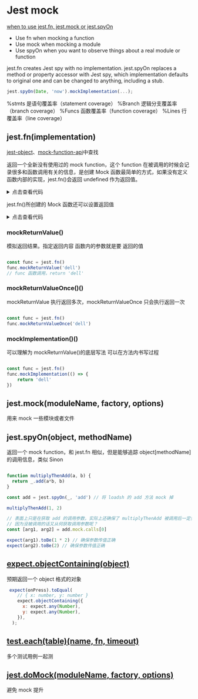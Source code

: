 # Jest mock

[when to use jest.fn, jest.mock or jest.spyOn](https://jestjs.io/docs/mock-functions)

- Use fn when mocking a function
- Use mock when mocking a module
- Use spyOn when you want to observe things about a real module or function

jest.fn creates Jest spy with no implementation.
jest.spyOn replaces a method or property accessor with Jest spy, which implementation defaults to original one and can be changed to anything, including a stub.

```javascript
jest.spyOn(Date, 'now').mockImplementation(...);
```

%stmts 是语句覆盖率（statement coverage）
%Branch 逻辑分支覆盖率（branch coverage）
%Funcs 函数覆盖率（function coverage）
%Lines 行覆盖率（line coverage）

## jest.fn(implementation)

[jest-object](https://jestjs.io/docs/jest-object)、[mock-function-api](https://jestjs.io/docs/mock-function-api)中查找

返回一个全新没有使用过的 mock function，这个 function 在被调用的时候会记录很多和函数调用有关的信息，是创建 Mock 函数最简单的方式，如果没有定义函数内部的实现，jest.fn()会返回 undefined 作为返回值。

<details>
<summary>点击查看代码</summary>

```javascript
describe('测试jest.fn()调用', () => {
  let mockFn = jest.fn();
  let result = mockFn(1, 2, 3);

  // 断言 mockFn 的执行后返回 undefined
  expect(result).toBeUndefined();
  // 断言 mockFn 被调用
  expect(mockFn).toBeCalled();
  // 断言 mockFn 被调用了一次
  expect(mockFn).toBeCalledTimes(1);
  // 断言 mockFn 传入的参数为 1, 2, 3
  expect(mockFn).toHaveBeenCalledWith(1, 2, 3);
})

```

</details>

jest.fn()所创建的 Mock 函数还可以设置返回值

<details>
<summary>点击查看代码</summary>

```javascript

describe('测试 jest.fn()返回固定值', () => {
  let mockFn = jest.fn().mockReturnValue('default');
  // 断言 mockFn 执行后返回值为 default
  expect(mockFn()).toBe('default');
})

test('测试 jest.fn()内部实现', () => {
  let mockFn = jest.fn((num1, num2) => {
  return num1 \* num2;
})
// 断言 mockFn 执行后返回 100
expect(mockFn(10, 10)).toBe(100);
})

```

</details>

### mockReturnValue()

模拟返回结果。指定返回内容
函数内的参数就是要 返回的值

```javascript

const func = jest.fn()
func.mockReturnValue('dell')
// func 函数调用，return 'dell'

```

### mockReturnValueOnce()()

mockReturnValue 执行返回多次，mockReturnValueOnce 只会执行返回一次

```javascript

const func = jest.fn()
func.mockReturnValueOnce('dell')

```

### mockImplementation()()

可以理解为 mockReturnValue()的底层写法
可以在方法内书写过程

```javascript

const func = jest.fn()
func.mockImplementation(() => {
    return 'dell'
})

```

## jest.mock(moduleName, factory, options)

用来 mock 一些模块或者文件

## jest.spyOn(object, methodName)

返回一个 mock function，和 jest.fn 相似，但是能够追踪 object[methodName]的调用信息，类似 Sinon

```javascript

function multiplyThenAdd(a, b) {
  return _.add(a*b, b)
}

const add = jest.spyOn(_, 'add') // 将 loadsh 的 add 方法 mock 掉

multiplyThenAdd(1, 2)

// 表面上只是在获取 add 的调用参数，实际上还确保了 multiplyThenAdd 被调用后一定会调用 add。
// 因为没被调用的话又从何获取调用参数呢？
const [arg1, arg2] = add.mock.calls[0]

expect(arg1).toBe(1 * 2) // 确保参数传值正确
expect(arg2).toBe(2) // 确保参数传值正确

```

## [expect.objectContaining(object)](https://jestjs.io/zh-Hans/docs/expect#expectobjectcontainingobject)

预期返回一个 object 格式的对象

```javascript
 expect(onPress).toEqual(
    // { x: number, y: number }
    expect.objectContaining({
      x: expect.any(Number),
      y: expect.any(Number),
    }),
  );
```

## [test.each(table)(name, fn, timeout)](https://jestjs.io/docs/api#testeachtablename-fn-timeout)

多个测试用例一起测

## [jest.doMock(moduleName, factory, options)](https://jestjs.io/docs/jest-object#jestdomockmodulename-factory-options)

避免 mock 提升
